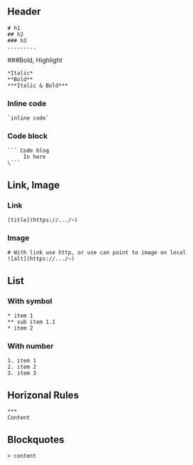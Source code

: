 ## Header
```
# h1
## h2
### h3
.........
```
###Bold, Highlight
```
*Italic*
**Bold**
***Italic & Bold***
```
### Inline code
```
`inline code`
```
### Code block
```
``` Code blog
     In here
\```     
```
## Link, Image
### Link
```
[title](https://.../~)
```
### Image
```
# With link use http, or use can point to image on local
![alt](https://.../~)
```
## List
### With symbol
```
* item 1
** sub item 1.1
* item 2
```
### With number
```
1. item 1
2. item 2
3. item 3
```
## Horizonal Rules 
```
***
Content
```
## Blockquotes
```
> content
```
